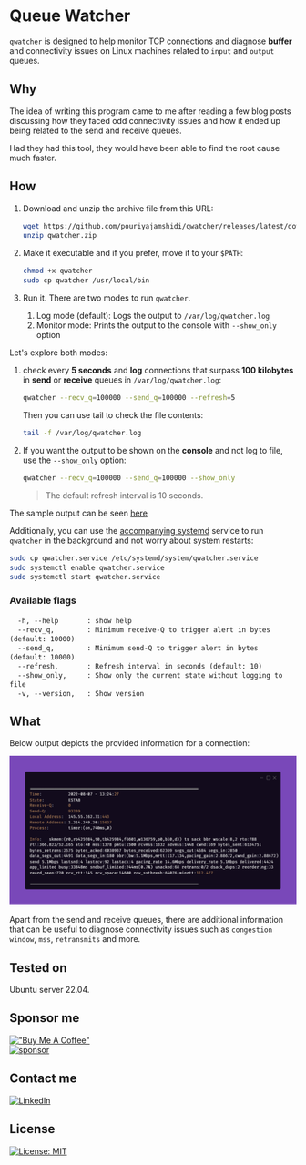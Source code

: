 # Queue Watcher

`qwatcher` is designed to help monitor TCP connections and diagnose **buffer** and connectivity issues on Linux machines related to `input` and `output` queues.

## Why

The idea of writing this program came to me after reading a few blog posts discussing how they faced odd connectivity issues and how it ended up being related to the send and receive queues.

Had they had this tool, they would have been able to find the root cause much faster.

## How

1. Download and unzip the archive file from this URL:

   ```bash
   wget https://github.com/pouriyajamshidi/qwatcher/releases/latest/download/qwatcher.zip
   unzip qwatcher.zip
   ```

2. Make it executable and if you prefer, move it to your `$PATH`:

   ```bash
   chmod +x qwatcher
   sudo cp qwatcher /usr/local/bin
   ```

3. Run it. There are two modes to run `qwatcher`.

   1. Log mode (default): Logs the output to `/var/log/qwatcher.log`
   2. Monitor mode: Prints the output to the console with `--show_only` option

Let's explore both modes:

1. check every **5 seconds** and **log** connections that surpass **100 kilobytes** in **send** or **receive** queues in `/var/log/qwatcher.log`:

   ```bash
   qwatcher --recv_q=100000 --send_q=100000 --refresh=5
   ```

   Then you can use tail to check the file contents:

   ```bash
   tail -f /var/log/qwatcher.log
   ```

2. If you want the output to be shown on the **console** and not log to file, use the `--show_only` option:

   ```bash
   qwatcher --recv_q=100000 --send_q=100000 --show_only
   ```

   > The default refresh interval is 10 seconds.

The sample output can be seen [here](#what)

Additionally, you can use the [accompanying systemd](qwatcher.service) service to run `qwatcher` in the background and not worry about system restarts:

```bash
sudo cp qwatcher.service /etc/systemd/system/qwatcher.service
sudo systemctl enable qwatcher.service
sudo systemctl start qwatcher.service
```

### Available flags

```console
  -h, --help       : show help
  --recv_q,        : Minimum receive-Q to trigger alert in bytes (default: 10000)
  --send_q,        : Minimum send-Q to trigger alert in bytes (default: 10000)
  --refresh,       : Refresh interval in seconds (default: 10)
  --show_only,     : Show only the current state without logging to file
  -v, --version,   : Show version
```

## What

Below output depicts the provided information for a connection:

![output](images/qwatcher.png)

Apart from the send and receive queues, there are additional information that can be useful to diagnose connectivity issues such as `congestion window`, `mss`, `retransmits` and more.

## Tested on

Ubuntu server 22.04.

## Sponsor me

[!["Buy Me A Coffee"](https://www.buymeacoffee.com/assets/img/custom_images/orange_img.png)](https://www.buymeacoffee.com/pouriyajamshidi)  
[![sponsor](https://img.shields.io/static/v1?label=Sponsor&message=%E2%9D%A4&logo=GitHub&color=%23fe8e86)](https://github.com/sponsors/pouriyajamshidi)

## Contact me

[![LinkedIn](https://img.shields.io/badge/LinkedIn-0077B5?style=for-the-badge&logo=linkedin&logoColor=white)](https://www.linkedin.com/in/pouriya-jamshidi/)

## License

[![License: MIT](https://img.shields.io/badge/License-MIT-yellow.svg)](https://opensource.org/licenses/MIT)
